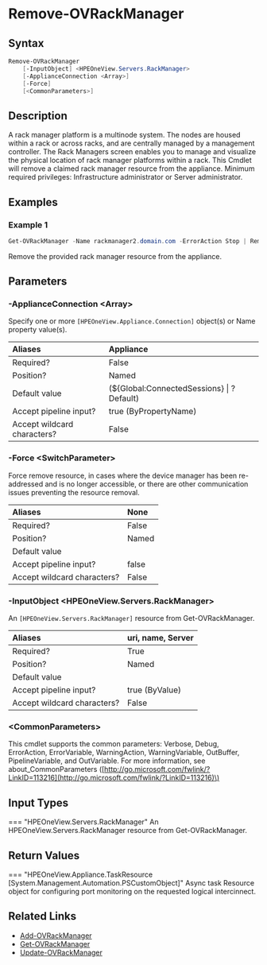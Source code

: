 ﻿---
description: Remove rack manager from appliance.
---

# Remove-OVRackManager

## Syntax

```powershell
Remove-OVRackManager
    [-InputObject] <HPEOneView.Servers.RackManager>
    [-ApplianceConnection <Array>]
    [-Force]
    [<CommonParameters>]
```

## Description

A rack manager platform is a multinode system. The nodes are housed within a rack or across racks, and are centrally managed by a management controller. The Rack Managers screen enables you to manage and visualize the physical location of rack manager platforms within a rack. This Cmdlet will remove a claimed rack manager resource from the appliance. Minimum required privileges: Infrastructure administrator or Server administrator. 

## Examples

###  Example 1 

```powershell
Get-OVRackManager -Name rackmanager2.domain.com -ErrorAction Stop | Remove-OVRackManager
```

Remove the provided rack manager resource from the appliance.

## Parameters

### -ApplianceConnection &lt;Array&gt;

Specify one or more `[HPEOneView.Appliance.Connection]` object(s) or Name property value(s).

| Aliases | Appliance |
| :--- | :--- |
| Required? | False |
| Position? | Named |
| Default value | (${Global:ConnectedSessions} &vert; ? Default) |
| Accept pipeline input? | true (ByPropertyName) |
| Accept wildcard characters? | False |

### -Force &lt;SwitchParameter&gt;

Force remove resource, in cases where the device manager has been re-addressed and is no longer accessible, or there are other communication issues preventing the resource removal.

| Aliases | None |
| :--- | :--- |
| Required? | False |
| Position? | Named |
| Default value |  |
| Accept pipeline input? | false |
| Accept wildcard characters? | False |

### -InputObject &lt;HPEOneView.Servers.RackManager&gt;

An `[HPEOneView.Servers.RackManager]` resource from Get-OVRackManager.

| Aliases | uri, name, Server |
| :--- | :--- |
| Required? | True |
| Position? | Named |
| Default value |  |
| Accept pipeline input? | true (ByValue) |
| Accept wildcard characters? | False |

### &lt;CommonParameters&gt;

This cmdlet supports the common parameters: Verbose, Debug, ErrorAction, ErrorVariable, WarningAction, WarningVariable, OutBuffer, PipelineVariable, and OutVariable. For more information, see about\_CommonParameters \([http://go.microsoft.com/fwlink/?LinkID=113216](http://go.microsoft.com/fwlink/?LinkID=113216)\)

## Input Types

=== "HPEOneView.Servers.RackManager"
    An HPEOneView.Servers.RackManager resource from Get-OVRackManager.
    

## Return Values

=== "HPEOneView.Appliance.TaskResource [System.Management.Automation.PSCustomObject]"
    Async task Resource object for configuring port monitoring on the requested logical intercinnect.
    

## Related Links

* [Add-OVRackManager](add-ovrackmanager.md)
* [Get-OVRackManager](get-ovrackmanager.md)
* [Update-OVRackManager](update-ovrackmanager.md)
